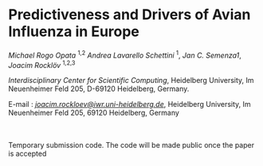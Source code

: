 # Predictiveness and Drivers of Avian Influenza in Europe
*Michael Rogo Opata* <sup>1,2</sup> *Andrea Lavarello Schettini* <sup>1</sup>, *Jan C. Semenza1*, *Joacim Rocklöv* <sup>1,2,3</sup>

*Interdisciplinary Center for Scientific Computing*, 
Heidelberg University, Im Neuenheimer Feld 205, D-69120 Heidelberg, Germany.

E-mail : *joacim.rockloev@iwr.uni-heidelberg.de*, 
Heidelberg University, Im Neuenheimer Feld 205, 69120 Heidelberg, Germany


<br></br>
Temporary submission code. The code will be made public once the paper is accepted

